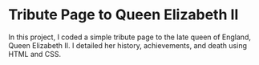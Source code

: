# Tribute Page to Queen Elizabeth II
In this project, I coded a simple tribute page to the late queen of England, Queen Elizabeth II. I detailed her history, achievements, and death using HTML and CSS.
